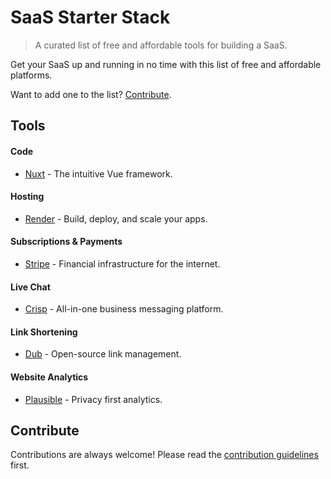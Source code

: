 # SaaS Starter Stack
> A curated list of free and affordable tools for building a SaaS.

Get your SaaS up and running in no time with this list of free and affordable platforms.

Want to add one to the list? [Contribute](https://github.com/timb-103/saas-starter-stack/edit/main/README.md#contribute).

## Tools

#### Code
- [Nuxt](https://nuxt.com) - The intuitive Vue framework.

#### Hosting
- [Render](https://render.com) - Build, deploy, and scale your apps.

#### Subscriptions & Payments
- [Stripe](https://stripe.com) - Financial infrastructure for the internet.

#### Live Chat
- [Crisp](https://crisp.im) - All-in-one business messaging platform.

#### Link Shortening
- [Dub](https://dub.co) - Open-source link management.

#### Website Analytics

- [Plausible](https://plausible.io) - Privacy first analytics.

## Contribute

Contributions are always welcome!
Please read the [contribution guidelines](contributing.md) first.
